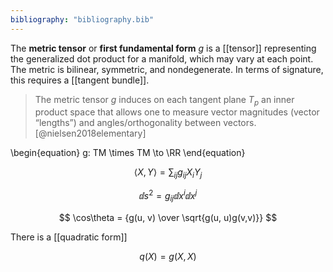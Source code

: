 ```yaml
---
bibliography: "bibliography.bib"
---
```


The **metric tensor** or **first fundamental form** $g$ is a [[tensor]] representing the generalized dot product for a manifold, which may vary at each point. The metric is bilinear, symmetric, and nondegenerate. In terms of signature, this requires a [[tangent bundle]].

> The metric tensor $g$ induces on each tangent plane $T_p$ an inner product space that allows one to measure vector magnitudes (vector “lengths”) and angles/orthogonality between vectors. [@nielsen2018elementary]

\begin{equation}
g: TM \times TM \to \RR
\end{equation}

$$
\langle X, Y \rangle = \sum_{ij} g_{ij} X_i Y_j
$$

$$
\dd{s}^2 = g_{ij} \dd{x}^i \dd{x}^j
$$

$$
\cos\theta = {g(u, v) \over \sqrt{g(u, u)g(v,v)}}
$$

There is a [[quadratic form]]

$$
q(X) = g(X, X)
$$